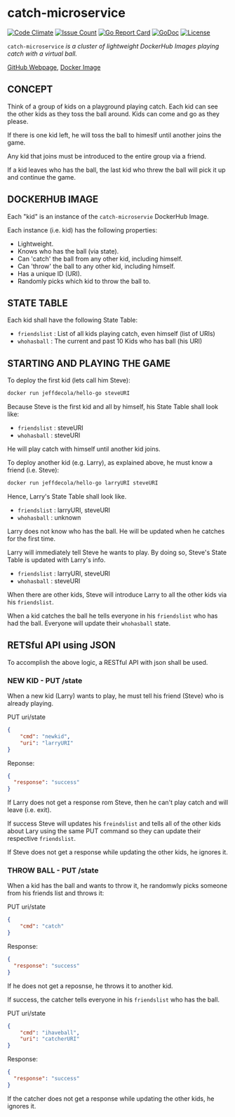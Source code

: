 # catch-microservice

[![Code Climate](https://codeclimate.com/github/JeffDeCola/catch-microservice/badges/gpa.svg)](https://codeclimate.com/github/JeffDeCola/catch-microservice)
[![Issue Count](https://codeclimate.com/github/JeffDeCola/catch-microservice/badges/issue_count.svg)](https://codeclimate.com/github/JeffDeCola/catch-microservice/issues)
[![Go Report Card](https://goreportcard.com/badge/jeffdecola/catch-microservice)](https://goreportcard.com/report/jeffdecola/catch-microservice)
[![GoDoc](https://godoc.org/github.com/JeffDeCola/catch-microservice?status.svg)](https://godoc.org/github.com/JeffDeCola/catch-microservice)
[![License](http://img.shields.io/:license-mit-blue.svg)](http://jeffdecola.mit-license.org)

`catch-microservice` _is a cluster of lightweight DockerHub Images playing catch with a virtual ball._

[GitHub Webpage](https://jeffdecola.github.io/catch-microservice/),
[Docker Image](https://hub.docker.com/r/jeffdecola/catch-microservice)

## CONCEPT

Think of a group of kids on a playground playing catch.
Each kid can see the other kids as they toss the ball around.
Kids can come and go as they please.

If there is one kid left, he will toss the ball to himeslf until
another joins the game.

Any kid that joins must be introduced to the entire group via a friend.

If a kid leaves who has the ball, the last kid who threw the ball
will pick it up and continue the game.

## DOCKERHUB IMAGE

Each "kid" is an instance of the `catch-microservie` DockerHub Image.

Each instance (i.e. kid) has the following properties:

* Lightweight.
* Knows who has the ball (via state).
* Can 'catch' the ball from any other kid, including himself.
* Can 'throw' the ball to any other kid, including himself.
* Has a unique ID (URI).
* Randomly picks which kid to throw the ball to.

## STATE TABLE

Each kid shall have the following State Table:

* `friendslist` : List of all kids playing catch, even himself (list of URIs)
* `whohasball` : The current and past 10 Kids who has ball (his URI)

## STARTING AND PLAYING THE GAME

To deploy the first kid (lets call him Steve):

```bash
docker run jeffdecola/hello-go steveURI
```

Because Steve is the first kid and all by himself, his State Table shall look like:

* `friendslist` : steveURI
* `whohasball` : steveURI

He will play catch with himself until another kid joins.

To deploy another kid (e.g. Larry), as explained above, he must know a friend (i.e. Steve):

```bash
docker run jeffdecola/hello-go larryURI steveURI
```

Hence, Larry's State Table shall look like.

* `friendslist` : larryURI, steveURI
* `whohasball` : unknown

Larry does not know who has the ball.  He will be updated when he catches for the first time.

Larry will immediately tell Steve he wants to play.
By doing so, Steve's State Table is updated with Larry's info.

* `friendslist` : larryURI, steveURI
* `whohasball` : steveURI

When there are other kids, Steve will introduce Larry to all the other kids
via his `friendslist`.

When a kid catches the ball he tells everyone in his `friendslist` who has had the
ball.  Everyone will update their `whohasball`  state.

## RETSful API using JSON

To accomplish the above logic, a RESTful API with json shall be used.

### NEW KID - PUT /state

When a new kid (Larry) wants to play, he must tell his friend (Steve) who is already playing.

PUT uri/state

```json
{
    "cmd": "newkid",
    "uri": "larryURI"
}
```

Reponse:

```json
{
  "response": "success"
}
```

If Larry does not get a response rom Steve, then he can't play catch and will leave (i.e. exit).

If success Steve will updates his `freindslist` and tells all of the other kids about
Lary using the same PUT command so they can update their respective `friendslist`.

If Steve does not get a response while updating the other kids, he ignores it.

### THROW BALL - PUT /state

When a kid has the ball and wants to throw it, he randomwly picks someone from his friends
list and throws it:

PUT uri/state

```json
{
    "cmd": "catch"
}
```

Response:

```json
{
  "response": "success"
}
```

If he does not get a reposnse, he throws it to another kid.

If success, the catcher tells everyone in his `friendslist` who has the ball.

PUT uri/state

```json
{
    "cmd": "ihaveball",
    "uri": "catcherURI"
}
```

Response:

```json
{
  "response": "success"
}
```

If the catcher does not get a response while updating the other kids,
he ignores it.

